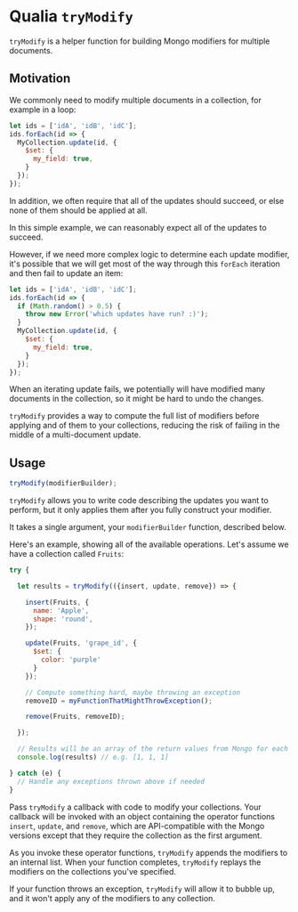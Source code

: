# Qualia `tryModify`

`tryModify` is a helper function for building Mongo modifiers for multiple
documents.

## Motivation

We commonly need to modify multiple documents in a collection, for example in a
loop:

```js
let ids = ['idA', 'idB', 'idC'];
ids.forEach(id => {
  MyCollection.update(id, {
    $set: {
      my_field: true,
    }
  });
});
```

In addition, we often require that all of the updates should succeed, or else
none of them should be applied at all.

In this simple example, we can reasonably expect all of the updates to succeed.

However, if we need more complex logic to determine each update modifier, it's
possible that we will get most of the way through this `forEach` iteration and
then fail to update an item:

```js
let ids = ['idA', 'idB', 'idC'];
ids.forEach(id => {
  if (Math.random() > 0.5) {
    throw new Error('which updates have run? :)');
  }
  MyCollection.update(id, {
    $set: {
      my_field: true,
    }
  });
});
```

When an iterating update fails, we potentially will have modified many documents
in the collection, so it might be hard to undo the changes.

`tryModify` provides a way to compute the full list of modifiers before applying
and of them to your collections, reducing the risk of failing in the middle of
a multi-document update.

## Usage

```js
tryModify(modifierBuilder);
```

`tryModify` allows you to write code describing the updates you want to
perform, but it only applies them after you fully construct your modifier.

It takes a single argument, your `modifierBuilder` function, described below.

Here's an example, showing all of the available operations. Let's assume
we have a collection called `Fruits`:

```js
try {

  let results = tryModify(({insert, update, remove}) => {

    insert(Fruits, {
      name: 'Apple',
      shape: 'round',
    });

    update(Fruits, 'grape_id', {
      $set: {
        color: 'purple'
      }
    });

    // Compute something hard, maybe throwing an exception
    removeID = myFunctionThatMightThrowException();

    remove(Fruits, removeID);

  });

  // Results will be an array of the return values from Mongo for each modifier
  console.log(results) // e.g. [1, 1, 1]

} catch (e) {
  // Handle any exceptions thrown above if needed
}
```

Pass `tryModify` a callback with code to modify your collections. Your callback
will be invoked with an object containing the operator functions `insert`,
`update`, and `remove`, which are API-compatible with the Mongo versions except
that they require the collection as the first argument.

As you invoke these operator functions, `tryModify` appends the modifiers to
an internal list. When your function completes, `tryModify` replays the
modifiers on the collections you've specified.

If your function throws an exception, `tryModify` will allow it to bubble up,
and it won't apply any of the modifiers to any collection.

